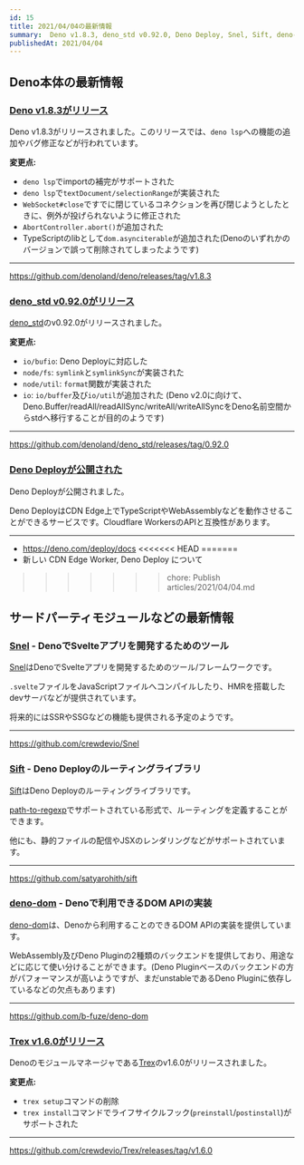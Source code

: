 ```yaml
---
id: 15
title: 2021/04/04の最新情報
summary:  Deno v1.8.3, deno_std v0.92.0, Deno Deploy, Snel, Sift, deno-dom, Trex v1.6.0
publishedAt: 2021/04/04
---
```


## Deno本体の最新情報

### [Deno v1.8.3がリリース](https://github.com/denoland/deno/releases/tag/v1.8.3)

Deno v1.8.3がリリースされました。このリリースでは、`deno lsp`への機能の追加やバグ修正などが行われています。

**変更点:**

- `deno lsp`でimportの補完がサポートされた
- `deno lsp`で`textDocument/selectionRange`が実装された
- `WebSocket#close`ですでに閉じているコネクションを再び閉じようとしたときに、例外が投げられないように修正された
- `AbortController.abort()`が追加された
- TypeScriptのlibとして`dom.asynciterable`が追加された(Denoのいずれかのバージョンで誤って削除されてしまったようです)

---

https://github.com/denoland/deno/releases/tag/v1.8.3

### [deno_std v0.92.0がリリース](https://github.com/denoland/deno_std/releases/tag/0.92.0)

[deno_std](https://github.com/denoland/deno_std)のv0.92.0がリリースされました。

**変更点:**

- `io/bufio`: Deno Deployに対応した
- `node/fs`: `symlink`と`symlinkSync`が実装された
- `node/util`: `format`関数が実装された
- `io`: `io/buffer`及び`io/util`が追加された (Deno v2.0に向けて、Deno.Buffer/readAll/readAllSync/writeAll/writeAllSyncをDeno名前空間からstdへ移行することが目的のようです)

---

https://github.com/denoland/deno_std/releases/tag/0.92.0

### [Deno Deployが公開された](https://deno.com/deploy/docs)

Deno Deployが公開されました。

Deno DeployはCDN Edge上でTypeScriptやWebAssemblyなどを動作させることができるサービスです。Cloudflare WorkersのAPIと互換性があります。

---

* https://deno.com/deploy/docs
<<<<<<< HEAD
=======
* 新しい CDN Edge Worker, Deno Deploy について
>>>>>>> chore: Publish articles/2021/04/04.md

## サードパーティモジュールなどの最新情報

### [Snel](https://github.com/crewdevio/Snel) - DenoでSvelteアプリを開発するためのツール

[Snel](https://github.com/crewdevio/Snel)はDenoでSvelteアプリを開発するためのツール/フレームワークです。

`.svelte`ファイルをJavaScriptファイルへコンパイルしたり、HMRを搭載したdevサーバなどが提供されています。

将来的にはSSRやSSGなどの機能も提供される予定のようです。

---

https://github.com/crewdevio/Snel

### [Sift](https://github.com/satyarohith/sift) - Deno Deployのルーティングライブラリ

[Sift](https://github.com/satyarohith/sift)はDeno Deployのルーティングライブラリです。

[path-to-regexp](https://github.com/pillarjs/path-to-regexp)でサポートされている形式で、ルーティングを定義することができます。

他にも、静的ファイルの配信やJSXのレンダリングなどがサポートされています。

---

https://github.com/satyarohith/sift

### [deno-dom](https://github.com/b-fuze/deno-dom) - Denoで利用できるDOM APIの実装

[deno-dom](https://github.com/b-fuze/deno-dom)は、Denoから利用することのできるDOM APIの実装を提供しています。

WebAssembly及びDeno Pluginの2種類のバックエンドを提供しており、用途などに応じて使い分けることができます。(Deno Pluginベースのバックエンドの方がパフォーマンスが高いようですが、まだunstableであるDeno Pluginに依存しているなどの欠点もあります)

---

https://github.com/b-fuze/deno-dom

### [Trex v1.6.0がリリース](https://github.com/crewdevio/Trex/releases/tag/v1.6.0)

Denoのモジュールマネージャである[Trex](https://github.com/crewdevio/Tre)のv1.6.0がリリースされました。

**変更点:**

* `trex setup`コマンドの削除
* `trex install`コマンドでライフサイクルフック(`preinstall`/`postinstall`)がサポートされた

---

https://github.com/crewdevio/Trex/releases/tag/v1.6.0
